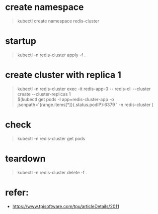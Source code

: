 # create namespace
> kubectl create namespace redis-cluster

# startup
> kubectl -n redis-cluster apply -f .

# create cluster with replica 1
> kubectl -n redis-cluster exec -it redis-app-0 -- redis-cli --cluster create --cluster-replicas 1 \
$(kubectl get pods -l app=redis-cluster-app -o jsonpath='{range.items[*]}{.status.podIP}:6379 ' -n redis-cluster )

# check
> kubectl -n redis-cluster get pods 

# teardown
> kubectl -n redis-cluster delete -f .

# refer:
- https://www.tpisoftware.com/tpu/articleDetails/2011